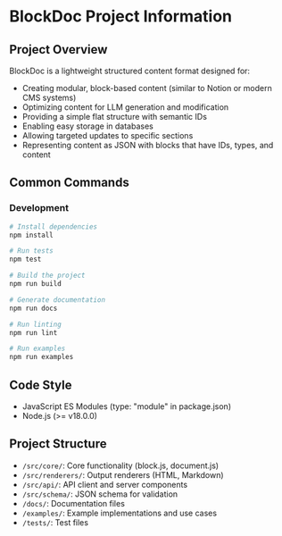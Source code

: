 # BlockDoc Project Information

## Project Overview
BlockDoc is a lightweight structured content format designed for:
- Creating modular, block-based content (similar to Notion or modern CMS systems)
- Optimizing content for LLM generation and modification
- Providing a simple flat structure with semantic IDs
- Enabling easy storage in databases
- Allowing targeted updates to specific sections
- Representing content as JSON with blocks that have IDs, types, and content

## Common Commands

### Development
```bash
# Install dependencies
npm install

# Run tests
npm test

# Build the project
npm run build

# Generate documentation
npm run docs

# Run linting
npm run lint

# Run examples
npm run examples
```

## Code Style
- JavaScript ES Modules (type: "module" in package.json)
- Node.js (>= v18.0.0)

## Project Structure
- `/src/core/`: Core functionality (block.js, document.js)
- `/src/renderers/`: Output renderers (HTML, Markdown)
- `/src/api/`: API client and server components
- `/src/schema/`: JSON schema for validation
- `/docs/`: Documentation files
- `/examples/`: Example implementations and use cases
- `/tests/`: Test files